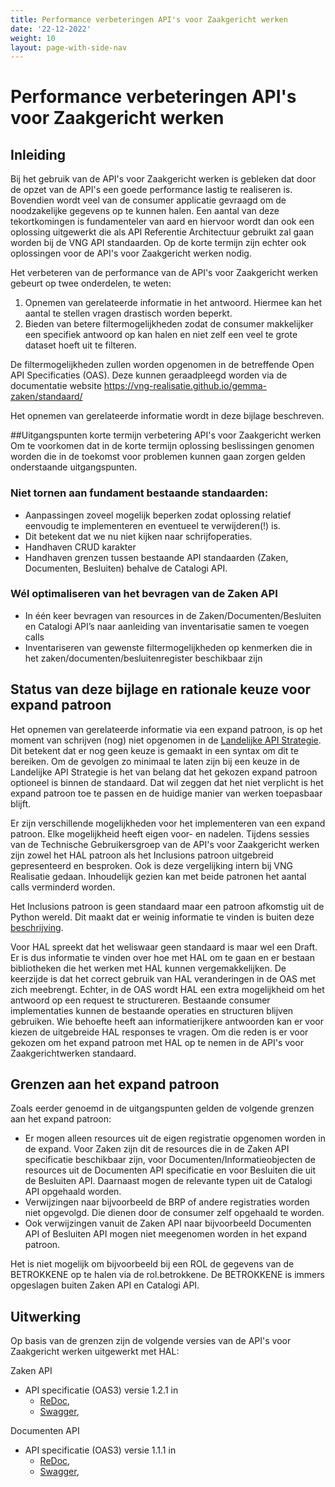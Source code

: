 ```yaml
---
title: Performance verbeteringen API's voor Zaakgericht werken
date: '22-12-2022'
weight: 10
layout: page-with-side-nav
---
```

# Performance verbeteringen API's voor Zaakgericht werken

## Inleiding
Bij het gebruik van de API's voor Zaakgericht werken is gebleken dat door de opzet van de API's een goede performance lastig te realiseren is. Bovendien wordt veel van de consumer applicatie gevraagd om de noodzakelijke gegevens op te kunnen halen. Een aantal van deze tekortkomingen is fundamenteler van aard en hiervoor wordt dan ook een oplossing uitgewerkt die als API Referentie Architectuur  gebruikt zal gaan worden bij de VNG API standaarden. Op de korte termijn zijn echter ook oplossingen voor de API's voor Zaakgericht werken nodig. 


Het verbeteren van de performance van de API's voor Zaakgericht werken gebeurt op twee onderdelen, te weten:
1. Opnemen van gerelateerde informatie in het antwoord. Hiermee kan het aantal te stellen vragen drastisch worden beperkt.
2. Bieden van betere filtermogelijkheden zodat de consumer makkelijker een specifiek antwoord op kan halen en niet zelf een veel te grote dataset hoeft uit te filteren. 

De filtermogelijkheden zullen worden opgenomen in de betreffende Open API Specificaties (OAS). Deze kunnen geraadpleegd worden via de documentatie website https://vng-realisatie.github.io/gemma-zaken/standaard/

Het opnemen van gerelateerde informatie wordt in deze bijlage beschreven. 

##Uitgangspunten korte termijn verbetering API's voor Zaakgericht werken
Om te voorkomen dat in de korte termijn oplossing beslissingen genomen worden die in de toekomst voor problemen kunnen gaan zorgen gelden onderstaande uitgangspunten.

### Niet tornen aan fundament bestaande standaarden:
- Aanpassingen zoveel mogelijk beperken zodat oplossing relatief eenvoudig te implementeren en eventueel te verwijderen(!) is.
- Dit betekent dat we nu niet kijken naar schrijfoperaties.
- Handhaven CRUD karakter
- Handhaven grenzen tussen bestaande API standaarden (Zaken, Documenten, Besluiten) behalve de Catalogi API.

### Wél optimaliseren van het bevragen van de Zaken API
- In één keer bevragen van resources in de Zaken/Documenten/Besluiten en Catalogi API’s naar aanleiding van inventarisatie samen te voegen calls
- Inventariseren van gewenste filtermogelijkheden op kenmerken die in het zaken/documenten/besluitenregister beschikbaar zijn



## Status van deze bijlage en rationale keuze voor expand patroon
Het opnemen van gerelateerde informatie via een expand patroon, is op het moment van schrijven (nog) niet opgenomen in de [Landelijke API Strategie](https://docs.geostandaarden.nl/api/API-Strategie/). Dit betekent dat er nog geen keuze is gemaakt in een syntax om dit te bereiken. Om de gevolgen zo minimaal te laten zijn bij een keuze in de Landelijke API Strategie is het van belang dat het gekozen expand patroon optioneel is binnen de standaard. Dat wil zeggen dat het niet verplicht is het expand patroon toe te passen en de huidige manier van werken toepasbaar blijft.

Er zijn verschillende mogelijkheden voor het implementeren van een expand patroon. Elke mogelijkheid heeft eigen voor- en nadelen. Tijdens sessies van de Technische Gebruikersgroep van de API's voor Zaakgericht werken zijn zowel het HAL patroon als het Inclusions patroon uitgebreid gepresenteerd en besproken. Ook is deze vergelijking intern bij VNG Realisatie gedaan. Inhoudelijk gezien kan met  beide patronen het aantal calls verminderd worden.

Het Inclusions patroon is geen standaard maar een patroon afkomstig uit de Python wereld. Dit maakt dat er weinig informatie te vinden is buiten deze [beschrijving](https://github.com/VNG-Realisatie/gemma-zaken/discussions/1960). 

Voor HAL spreekt dat het weliswaar geen standaard is maar wel een Draft. Er is dus informatie te vinden over hoe met HAL om te gaan en er bestaan bibliotheken die het werken met HAL kunnen vergemakkelijken. De keerzijde is dat het correct gebruik van HAL veranderingen in de OAS met zich meebrengt. Echter, in de OAS wordt HAL een extra mogelijkheid om het antwoord op een request te structureren. Bestaande consumer implementaties kunnen de bestaande operaties en structuren blijven gebruiken. Wie behoefte heeft aan informatierijkere antwoorden kan er voor kiezen de uitgebreide HAL responses te vragen. Om die reden is er voor gekozen om het expand patroon met HAL op te nemen in de API's voor Zaakgerichtwerken standaard.


## Grenzen aan het expand patroon
Zoals eerder genoemd in de uitgangspunten gelden de volgende grenzen aan het expand patroon:
- Er mogen alleen resources uit de eigen registratie opgenomen worden in de expand. Voor Zaken zijn dit de resources die in de Zaken API specificatie beschikbaar zijn, voor Documenten/Informatieobjecten de resources uit de Documenten API specificatie en voor Besluiten die uit de Besluiten API. Daarnaast mogen de relevante typen uit de Catalogi API opgehaald worden.
- Verwijzingen naar bijvoorbeeld de BRP of andere registraties worden niet opgevolgd. Die dienen door de consumer zelf opgehaald te worden.
- Ook verwijzingen vanuit de Zaken API naar bijvoorbeeld Documenten API of Besluiten API mogen niet meegenomen worden in het expand patroon. 

Het is niet mogelijk om bijvoorbeeld bij een ROL de gegevens van de BETROKKENE op te halen via de rol.betrokkene. De BETROKKENE is immers opgeslagen buiten Zaken API en Catalogi API.

## Uitwerking
Op basis van de grenzen zijn de volgende versies van de API's voor Zaakgericht werken uitgewerkt met HAL:

Zaken API
* API specificatie (OAS3) versie 1.2.1 in
  - [ReDoc](./zaken/redoc-1.2.1),
  - [Swagger](./zaken/swagger-1.2.1),

Documenten API
* API specificatie (OAS3) versie 1.1.1 in
  - [ReDoc](./documenten/redoc-1.1.1),
  - [Swagger](./documenten/swagger-1.1.1),



